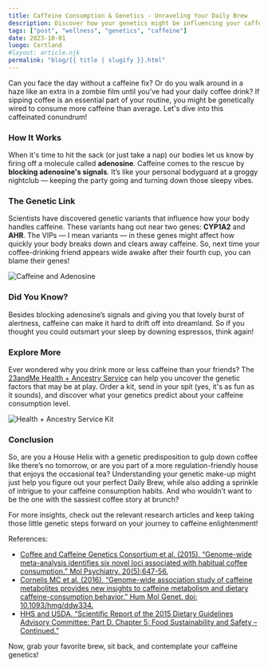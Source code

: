 ```yaml
---
title: Caffeine Consumption & Genetics - Unraveling Your Daily Brew
description: Discover how your genetics might be influencing your caffeine consumption and learn about the link between genes and your coffee habits.
tags: ["post", "wellness", "genetics", "caffeine"]
date: 2023-10-01
luogo: Cortland
#layout: article.njk
permalink: "blog/{{ title | slugify }}.html"
---
```


Can you face the day without a caffeine fix? Or do you walk around in a haze like an extra in a zombie film until you’ve had your daily coffee drink? If sipping coffee is an essential part of your routine, you might be genetically wired to consume more caffeine than average. Let's dive into this caffeinated conundrum!

### How It Works 

When it's time to hit the sack (or just take a nap) our bodies let us know by firing off a molecule called **adenosine**. Caffeine comes to the rescue by **blocking adenosine's signals**. It’s like your personal bodyguard at a groggy nightclub — keeping the party going and turning down those sleepy vibes.

### The Genetic Link

Scientists have discovered genetic variants that influence how your body handles caffeine. These variants hang out near two genes: **CYP1A2** and **AHR**. The VIPs — I mean variants — in these genes might affect how quickly your body breaks down and clears away caffeine. So, next time your coffee-drinking friend appears wide awake after their fourth cup, you can blame their genes!

![Caffeine and Adenosine](https://pub-prd-seohub-us-west-2.s3.us-west-2.amazonaws.com/wp-content/uploads/sites/2/2021/07/content_image.e4ccd50d3aae.png)

### Did You Know?

Besides blocking adenosine’s signals and giving you that lovely burst of alertness, caffeine can make it hard to drift off into dreamland. So if you thought you could outsmart your sleep by downing espressos, think again!

### Explore More

Ever wondered why you drink more or less caffeine than your friends? The [23andMe Health + Ancestry Service](https://www.23andme.com/dna-health-ancestry/) can help you uncover the genetic factors that may be at play. Order a kit, send in your spit (yes, it's as fun as it sounds), and discover what your genetics predict about your caffeine consumption level. 

![Health + Ancestry Service Kit](https://pub-prd-seohub-us-west-2.s3.us-west-2.amazonaws.com/wp-content/uploads/sites/2/2022/03/HA-Kit-Image-1.png)

### Conclusion

So, are you a House Helix with a genetic predisposition to gulp down coffee like there’s no tomorrow, or are you part of a more regulation-friendly house that enjoys the occasional tea? Understanding your genetic make-up might just help you figure out your perfect Daily Brew, while also adding a sprinkle of intrigue to your caffeine consumption habits. And who wouldn’t want to be the one with the sassiest coffee story at brunch?

For more insights, check out the relevant research articles and keep taking those little genetic steps forward on your journey to caffeine enlightenment! 

References:  
- [Coffee and Caffeine Genetics Consortium et al. (2015). “Genome-wide meta-analysis identifies six novel loci associated with habitual coffee consumption.” Mol Psychiatry. 20(5):647-56.](https://www.ncbi.nlm.nih.gov/pubmed/25288136)  
- [Cornelis MC et al. (2016). “Genome-wide association study of caffeine metabolites provides new insights to caffeine metabolism and dietary caffeine-consumption behavior.” Hum Mol Genet. doi: 10.1093/hmg/ddw334.](https://www.ncbi.nlm.nih.gov/pubmed/27702941)  
- [HHS and USDA. “Scientific Report of the 2015 Dietary Guidelines Advisory Committee: Part D. Chapter 5: Food Sustainability and Safety – Continued.”](https://health.gov/dietaryguidelines/2015/)  

Now, grab your favorite brew, sit back, and contemplate your caffeine genetics!